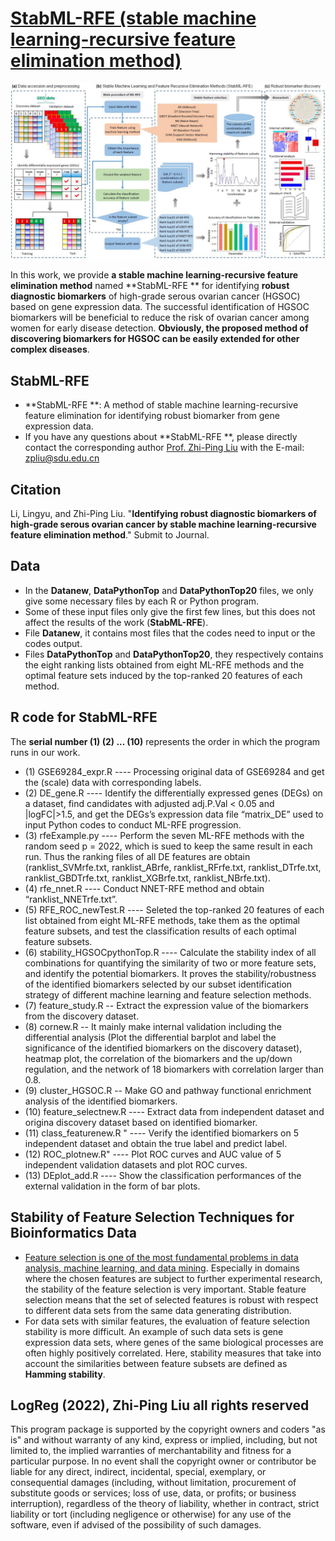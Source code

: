 # [StabML-RFE (stable machine learning-recursive feature elimination method)](https://github.com/zpliulab/StabML-RFE)

![Screenshot](Data/HGSOC.jpg)

In this work, we provide **a stable machine learning-recursive feature elimination method** named **StabML-RFE ** for identifying **robust diagnostic biomarkers** of high-grade serous ovarian cancer (HGSOC) based on gene expression data. The successful identification of HGSOC biomarkers will be beneficial to reduce the risk of ovarian cancer among women for early disease detection. **Obviously, the proposed method of discovering biomarkers for HGSOC can be easily extended for other complex diseases**.


## StabML-RFE
<!--START_SECTION:news-->
* **StabML-RFE **: A method of stable machine learning-recursive feature elimination for identifying robust biomarker from gene expression data. 
* If you have any questions about **StabML-RFE **, please directly contact the corresponding author [Prof. Zhi-Ping Liu](https://scholar.google.com/citations?user=zkBXb_kAAAAJ&hl=zh-CN&oi=ao) with the E-mail: zpliu@sdu.edu.cn
<!--END_SECTION:news-->


## Citation
Li, Lingyu, and Zhi-Ping Liu. "**Identifying robust diagnostic biomarkers of high-grade serous ovarian cancer by stable machine learning-recursive feature elimination method**." Submit to Journal. 


## Data
<!--START_SECTION:news-->
* In the **Datanew**, **DataPythonTop** and **DataPythonTop20** files, we only give some necessary files by each R or Python program. 
* Some of these input files only give the first few lines, but this does not affect the results of the work (**StabML-RFE**).
* File **Datanew**, it contains most files that the codes need to input or the codes output.
* Files **DataPythonTop** and **DataPythonTop20**, they respectively contains the eight ranking lists obtained from eight ML-RFE methods and the optimal feature sets induced by the top-ranked 20 features of each method.
<!--END_SECTION:news-->


## R code for StabML-RFE
The **serial number (1) (2) ... (10)** represents the order in which the program runs in our work.
<!--START_SECTION:news-->
* (1) GSE69284_expr.R ---- Processing original data of GSE69284 and get the (scale) data with corresponding labels.
* (2) DE_gene.R ---- Identify the differentially expressed genes (DEGs) on a dataset, find candidates with adjusted adj.P.Val < 0.05 and |logFC|>1.5, and get the DEGs’s expression data file “matrix_DE” used to input Python codes to conduct ML-RFE progression.
* (3) rfeExample.py ---- Perform the seven ML-RFE methods with the random seed p = 2022, which is sued to keep the same result in each run. Thus the ranking files of all DE features are obtain (ranklist_SVMrfe.txt, ranklist_ABrfe, ranklist_RFrfe.txt, ranklist_DTrfe.txt, ranklist_GBDTrfe.txt, ranklist_XGBrfe.txt, ranklist_NBrfe.txt). 
* (4) rfe_nnet.R ---- Conduct NNET-RFE method and obtain “ranklist_NNETrfe.txt”.
* (5) RFE_ROC_newTest.R ---- Seleted the top-ranked 20 features of each list obtained from eight ML-RFE methods, take them as the optimal feature subsets, and test the classification results of each optimal feature subsets.
* (6) stability_HGSOCpythonTop.R ---- Calculate the stability index of all combinations for quantifying the similarity of two or more feature sets, and identify the potential biomarkers. It proves the stability/robustness of the identified biomarkers selected by our subset identification strategy of different machine learning and feature selection methods.
* (7) feature_study.R -- Extract the expression value of the biomarkers from the discovery dataset. 
* (8) cornew.R  --  It mainly make internal validation including the differential analysis (Plot the differential barplot and label the significance of the identified biomarkers on the discovery dataset), heatmap plot, the correlation of the biomarkers and the up/down regulation, and the network of 18 biomarkers with correlation larger than 0.8.
* (9) cluster_HGSOC.R  --  Make GO and pathway functional enrichment analysis of the identified biomarkers.
* (10) feature_selectnew.R ---- Extract data from independent dataset and origina discovery dataset based on identified biomarker.
* (11) class_featurenew.R " ---- Verify the identified biomarkers on 5 independent dataset and obtain the true label and predict label.
* (12) ROC_plotnew.R" ---- Plot ROC curves and AUC value of 5 independent validation datasets  and plot ROC curves.
* (13) DEplot_add.R ---- Show the classification performances of the external validation in the form of bar plots.
<!--END_SECTION:news-->


## Stability of Feature Selection Techniques for Bioinformatics Data
<!--START_SECTION:news-->
* [Feature selection is one of the most fundamental problems in data analysis, machine learning, and data mining](https://doi.org/10.1007/978-3-030-64583-0_19). Especially in domains where the chosen features are subject to further experimental research, the stability of the feature selection is very important. Stable feature selection means that the set of selected features is robust with respect to different data sets from the same data generating distribution.
* For data sets with similar features, the evaluation of feature selection stability is more difficult. An example of such data sets is gene expression data sets, where genes of the same biological processes are often highly positively correlated.  Here, stability measures that take into account the similarities between feature subsets are defined as **Hamming stability**.
<!--END_SECTION:news-->


## LogReg (2022), Zhi-Ping Liu all rights reserved
This program package is supported by the copyright owners and coders "as is" and without warranty of any kind, express or implied, including, but not limited to, the implied warranties of merchantability and fitness for a particular purpose. In no event shall the copyright owner or contributor be liable for any direct, indirect, incidental, special, exemplary, or consequential damages (including, without limitation, procurement of substitute goods or services; loss of use, data, or profits; or business interruption), regardless of the theory of liability, whether in contract, strict liability or tort (including negligence or otherwise) for any use of the software, even if advised of the possibility of such damages.
